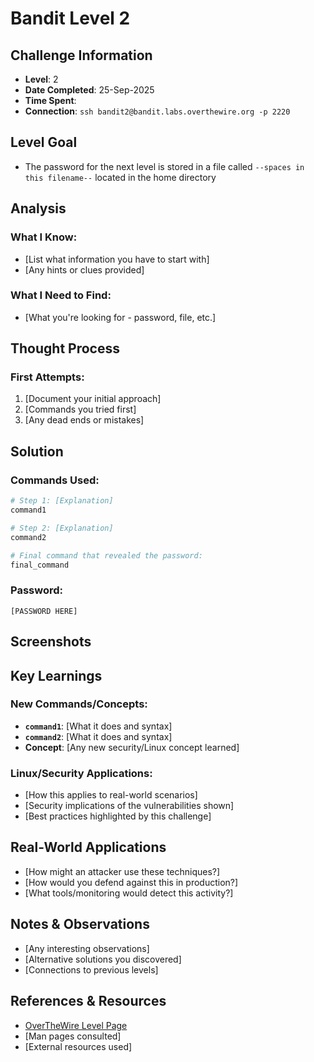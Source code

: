 # Bandit Level 2

## Challenge Information
- **Level**: 2
- **Date Completed**: 25-Sep-2025
- **Time Spent**: 
- **Connection**: `ssh bandit2@bandit.labs.overthewire.org -p 2220`

## Level Goal
- The password for the next level is stored in a file called `--spaces in this filename--` located in the home directory

## Analysis
### What I Know:
- [List what information you have to start with]
- [Any hints or clues provided]

### What I Need to Find:
- [What you're looking for - password, file, etc.]

## Thought Process
### First Attempts:
1. [Document your initial approach]
2. [Commands you tried first]
3. [Any dead ends or mistakes]
## Solution


### Commands Used:
```bash
# Step 1: [Explanation]
command1

# Step 2: [Explanation]  
command2

# Final command that revealed the password:
final_command
```
### Password: 
```
[PASSWORD HERE]
```
## Screenshots


## Key Learnings
### New Commands/Concepts:
- **`command1`**: [What it does and syntax]
- **`command2`**: [What it does and syntax]
- **Concept**: [Any new security/Linux concept learned]

### Linux/Security Applications:
- [How this applies to real-world scenarios]
- [Security implications of the vulnerabilities shown]
- [Best practices highlighted by this challenge]

## Real-World Applications
- [How might an attacker use these techniques?]
- [How would you defend against this in production?]
- [What tools/monitoring would detect this activity?]

## Notes & Observations
- [Any interesting observations]
- [Alternative solutions you discovered]
- [Connections to previous levels]

## References & Resources
- [OverTheWire Level Page](http://overthewire.org/wargames/bandit/bandit{{LEVEL_NUMBER}}.html)
- [Man pages consulted]
- [External resources used]
